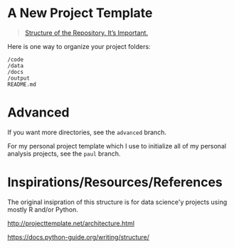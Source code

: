 # A New Project Template

> [Structure of the Repository. It’s Important.](https://docs.python-guide.org/writing/structure/)

Here is one way to organize your project folders:

	/code
	/data
	/docs
	/output
	README.md

# Advanced

If you want more directories, see the `advanced` branch.

For my personal project template which I use to initialize all of my personal analysis projects, see the `paul` branch. 

# Inspirations/Resources/References

The original insipration of this structure is for data science'y projects using
mostly R and/or Python.


http://projecttemplate.net/architecture.html

https://docs.python-guide.org/writing/structure/
